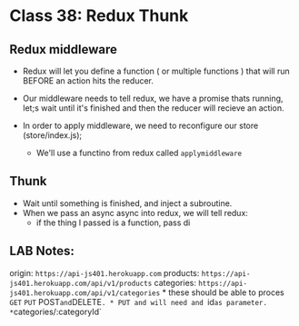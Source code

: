 # Class 38: Redux Thunk

## Redux middleware

* Redux will let you define a function ( or multiple functions ) that will run BEFORE an action hits the reducer.

* Our middleware needs to tell redux, we have a promise thats running, let;s wait until it's finished and then the reducer will recieve an action.

* In order to apply middleware, we need to reconfigure our store (store/index.js);
  * We'll use a functino from redux called `applymiddleware`

## Thunk

* Wait until something is finished, and inject a subroutine.
* When we pass an async async into redux, we will tell redux:
  * if the thing I passed is a function, pass di

## LAB Notes:

 origin: `https://api-js401.herokuapp.com`
  products: `https://api-js401.herokuapp.com/api/v1/products`
  categories: `https://api-js401.herokuapp.com/api/v1/categories`
    * these should be able to proces `GET` `PUT` POST` and `DELETE`.
    * PUT and will need and `id` as parameter.
      * `categories/:categoryId`
